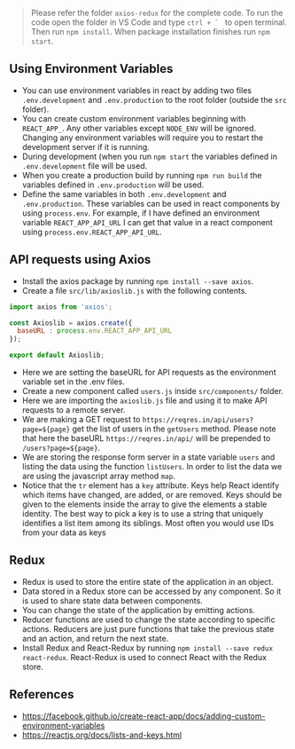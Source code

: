 > Please refer the folder `axios-redux` for the complete code. To run the code open the folder in VS Code and type ``ctrl + ` `` to open terminal. Then run `npm install`. When package installation finishes run `npm start`.
## Using Environment Variables

 - You can use environment variables in react by adding two files `.env.development` and `.env.production` to the root folder (outside the `src` folder).
 - You can create custom environment variables beginning with `REACT_APP_`. Any other variables except `NODE_ENV` will be ignored. Changing any environment variables will require you to restart the development server if it is running.
 - During development (when you run `npm start` the variables defined in `.env.development` file will be used.
 - When you create a production build by running `npm run build` the variables defined in `.env.production` will be used.
 - Define the same variables in both `.env.development` and `.env.production`.  These variables can be used in react components by using `process.env`. For example, if I have defined an environment variable `REACT_APP_API_URL` I can get that value in a react component using `process.env.REACT_APP_API_URL`.
## API requests using Axios
 - Install the axios package by running `npm install --save axios`.
 - Create a file `src/lib/axioslib.js` with the following contents.
```javascript
import axios from 'axios';

const Axioslib = axios.create({
  baseURL : process.env.REACT_APP_API_URL
});

export default Axioslib;
```

 - Here we are setting the baseURL for API requests as the environment variable set in the .env files. 
 - Create a new component called `users.js` inside `src/components/` folder.
 - Here we are importing the `axioslib.js` file and using it to make API requests to a remote server.
 - We are making a GET request to `https://reqres.in/api/users?page=${page}` get the list of users in the `getUsers` method. Please note that here the baseURL `https://reqres.in/api/` will be prepended to `/users?page=${page}`.
 - We are storing the response form server in a state variable `users` and listing the data using the function `listUsers`. In order to list the data we are using the javascript array method `map`. 
 - Notice that the `tr` element has a `key` attribute. Keys help React identify which items have changed, are added, or are removed. Keys should be given to the elements inside the array to give the elements a stable identity. The best way to pick a key is to use a string that uniquely identifies a list item among its siblings. Most often you would use IDs from your data as keys
## Redux
 - Redux is used to store the entire state of the application in an object.
 - Data stored in a Redux store can be accessed by any component. So it is used to share state data between components.
 - You can change the state of the application by emitting actions.
 - Reducer functions are used to change the state according to specific actions. Reducers are just pure functions that take the previous state and an action, and return the next state. 
 - Install Redux and React-Redux by running `npm install --save redux react-redux`. React-Redux is used to connect React with the Redux store.
## References

 - https://facebook.github.io/create-react-app/docs/adding-custom-environment-variables
 - https://reactjs.org/docs/lists-and-keys.html
